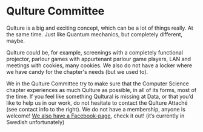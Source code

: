 # Qulture Committee

Qulture is a big and exciting concept, which can be a lot of things really. At the same time. Just like Quantum mechanics, but completely different, maybe.

Qulture could be, for example, screenings with a completely functional projector, parlour games with appurtenant parlour game players, LAN and meetings with cookies, many cookies. We also do not have a locker where we have candy for the chapter's needs (but we used to).

We in the Qulture Committee try to make sure that the Computer Science chapter experiences as much Qulture as possible, in all of its forms, most of the time. If you feel like something Qultural is missing at Data, or that you’d like to help us in our work, do not hesitate to contact the Qulture Attaché (see contact info to the right). We do not have a membership, anyone is welcome!
[We also have a Facebook-page](https://www.facebook.com/Qulturnamnden/), check it out! (it’s currently in Swedish unfortunately)
